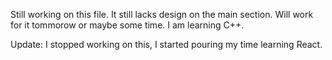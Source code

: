 Still working on this file. It still lacks design on the main section. Will work for it tommorow or maybe some time. I am learning C++. 

Update: I stopped working on this, I started pouring my time learning React.
